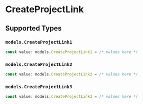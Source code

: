 # CreateProjectLink


## Supported Types

### `models.CreateProjectLink1`

```typescript
const value: models.CreateProjectLink1 = /* values here */
```

### `models.CreateProjectLink2`

```typescript
const value: models.CreateProjectLink2 = /* values here */
```

### `models.CreateProjectLink3`

```typescript
const value: models.CreateProjectLink3 = /* values here */
```

